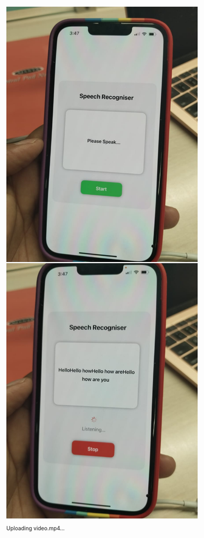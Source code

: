 ![alt text](https://github.com/sk-dev-10001/dataAndFiles/blob/main/image1.jpeg?raw=true)
![alt text](https://github.com/sk-dev-10001/dataAndFiles/blob/main/image2.jpeg?raw=true)



Uploading video.mp4…

